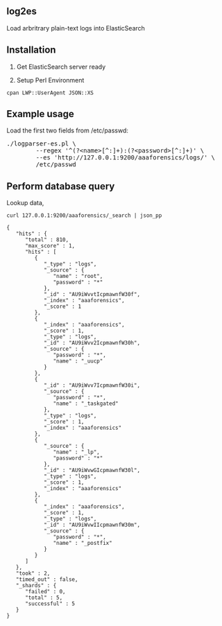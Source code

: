 ## log2es
Load arbritrary plain-text logs into ElasticSearch

## Installation

1. Get ElasticSearch server ready

2. Setup Perl Environment

```
cpan LWP::UserAgent JSON::XS
```

## Example usage

Load the first two fields from /etc/passwd:

<pre>
./logparser-es.pl \
        --regex '^(?&lt;name>[^:]+):(?&lt;password>[^:]+)' \
        --es 'http://127.0.0.1:9200/aaaforensics/logs/' \
        /etc/passwd
</pre>

## Perform database query

Lookup data,

```
curl 127.0.0.1:9200/aaaforensics/_search | json_pp

{
   "hits" : {
      "total" : 810,
      "max_score" : 1,
      "hits" : [
         {
            "_type" : "logs",
            "_source" : {
               "name" : "root",
               "password" : "*"
            },
            "_id" : "AU9iWvvtIcpmawnfW30f",
            "_index" : "aaaforensics",
            "_score" : 1
         },
         {
            "_index" : "aaaforensics",
            "_score" : 1,
            "_type" : "logs",
            "_id" : "AU9iWvv2IcpmawnfW30h",
            "_source" : {
               "password" : "*",
               "name" : "_uucp"
            }
         },
         {
            "_id" : "AU9iWvv7IcpmawnfW30i",
            "_source" : {
               "password" : "*",
               "name" : "_taskgated"
            },
            "_type" : "logs",
            "_score" : 1,
            "_index" : "aaaforensics"
         },
         {
            "_source" : {
               "name" : "_lp",
               "password" : "*"
            },
            "_id" : "AU9iWvwGIcpmawnfW30l",
            "_type" : "logs",
            "_score" : 1,
            "_index" : "aaaforensics"
         },
         {
            "_index" : "aaaforensics",
            "_score" : 1,
            "_type" : "logs",
            "_id" : "AU9iWvwIIcpmawnfW30m",
            "_source" : {
               "password" : "*",
               "name" : "_postfix"
            }
         }
      ]
   },
   "took" : 2,
   "timed_out" : false,
   "_shards" : {
      "failed" : 0,
      "total" : 5,
      "successful" : 5
   }
}
```
